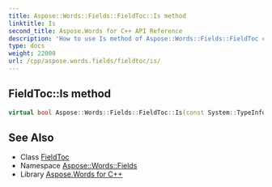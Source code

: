 ```yaml
---
title: Aspose::Words::Fields::FieldToc::Is method
linktitle: Is
second_title: Aspose.Words for C++ API Reference
description: 'How to use Is method of Aspose::Words::Fields::FieldToc class in C++.'
type: docs
weight: 22000
url: /cpp/aspose.words.fields/fieldtoc/is/
---
```

## FieldToc::Is method




```cpp
virtual bool Aspose::Words::Fields::FieldToc::Is(const System::TypeInfo &target) const override
```

## See Also

* Class [FieldToc](../)
* Namespace [Aspose::Words::Fields](../../)
* Library [Aspose.Words for C++](../../../)
